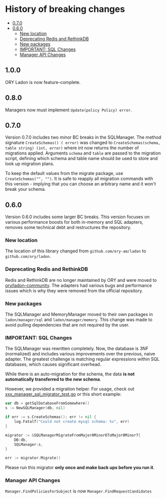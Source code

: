 # History of breaking changes

<!-- START doctoc generated TOC please keep comment here to allow auto update -->
<!-- DON'T EDIT THIS SECTION, INSTEAD RE-RUN doctoc TO UPDATE -->


- [0.7.0](#070)
- [0.6.0](#060)
  - [New location](#new-location)
  - [Deprecating Redis and RethinkDB](#deprecating-redis-and-rethinkdb)
  - [New packages](#new-packages)
  - [IMPORTANT: SQL Changes](#important-sql-changes)
  - [Manager API Changes](#manager-api-changes)

<!-- END doctoc generated TOC please keep comment here to allow auto update -->

## 1.0.0

ORY Ladon is now feature-complete.

## 0.8.0

Managers now must implement `Update(policy Policy) error`.

## 0.7.0

Version 0.7.0 includes two minor BC breaks in the SQLManager. The method signature `CreateSchemas() ( error)`
was changed to `CreateSchemas(schema, table string) (int, error)` where int now returns the number of migrations applied.
Arguments `schema` and `table` are passed to the migration script, defining which schema and table name should be used
to store and look up migration plans.

To keep the default values from the migrate package, use `CreateSchemas("", "")`. It is safe to reapply all migration
commands with this version - implying that you can choose an arbitrary name and it won't break your schema.

## 0.6.0

Version 0.6.0 includes some larger BC breaks. This version focuses on various
performance boosts for both in-memory and SQL adapters, removes some technical debt
and restructures the repository.

### New location

The location of this library changed from `github.com/ory-am/ladon` to `github.com/ory/ladon`.

### Deprecating Redis and RethinkDB

Redis and RethinkDB are no longer maintained by ORY and were moved to
[ory/ladon-community](https://github.com/ory/ladon-community). The adapters had various
bugs and performance issues which is why they were removed from the official repository.

### New packages

The SQLManager and MemoryManager moved to their own packages in `ladon/manager/sql` and `ladon/manager/memory`.
This change was made to avoid pulling dependencies that are not required by the user.

### IMPORTANT: SQL Changes

The SQLManager was rewritten completely. Now, the database is 3NF (normalized) and includes
various improvements over the previous, naive adapter. The greatest challenge is matching
regular expressions within SQL databases, which causes significant overhead.

While there is an auto-migration for the schema, the data **is not automatically transferred to
the new schema**.

However, we provided a migration helper. For usage, check out
[xxx_manager_sql_migrator_test.go](xxx_manager_sql_migrator_test.go) or this short example:

```go
var db = getSqlDatabaseFromSomewhere()
s := NewSQLManager(db, nil)

if err := s.CreateSchemas(); err != nil {
    log.Fatalf("Could not create mysql schema: %v", err)
}

migrator := &SQLManagerMigrateFromMajor0Minor6ToMajor0Minor7{
    DB:db,
    SQLManager:s,
}

err := migrator.Migrate()
```

Please run this migrator **only once and make back ups before you run it**.

### Manager API Changes

`Manager.FindPoliciesForSubject` is now `Manager.FindRequestCandidates`
